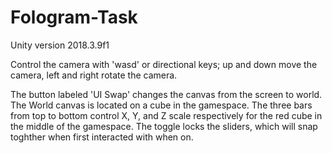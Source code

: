# Fologram-Task

Unity version 2018.3.9f1

Control the camera with 'wasd' or directional keys; up and down move the camera, left and right rotate the camera.

The button labeled 'UI Swap' changes the canvas from the screen to world. The World canvas is located on a cube in the gamespace.
The three bars from top to bottom control X, Y, and Z scale respectively for the red cube in the middle of the gamespace.
The toggle locks the sliders, which will snap toghther when first interacted with when on.
